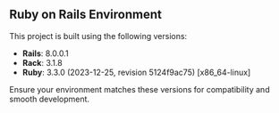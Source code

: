 ## Ruby on Rails Environment

This project is built using the following versions:

- **Rails**: 8.0.0.1  
- **Rack**: 3.1.8  
- **Ruby**: 3.3.0 (2023-12-25, revision 5124f9ac75) [x86_64-linux]  

Ensure your environment matches these versions for compatibility and smooth development.
